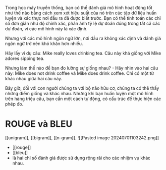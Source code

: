 Trong học máy truyền thống, bạn có thể đánh giá mô hình hoạt động tốt như thế nào bằng cách xem xét hiệu suất của nó trên các tập dữ liệu huấn luyện và xác thực nơi đầu ra đã được biết trước. Bạn có thể tính toán các chỉ số đơn giản như độ chính xác, phản ánh tỷ lệ dự đoán đúng trong tất cả các dự đoán, vì các mô hình này là xác định.

Nhưng với các mô hình ngôn ngữ lớn, nơi đầu ra không xác định và đánh giá ngôn ngữ trở nên khó khăn hơn nhiều.

Hãy lấy ví dụ câu: Mike really loves drinking tea. Câu này khá giống với Mike adores sipping tea. 

Nhưng làm thế nào để bạn đo lường sự giống nhau? 
	- Hãy nhìn vào hai câu này: Mike does not drink coffee và Mike does drink coffee. 
Chỉ có một từ khác nhau giữa hai câu này.

Bây giờ, đối với con người chúng ta với bộ não hữu cơ, chúng ta có thể thấy những điểm giống và khác nhau. Nhưng khi bạn huấn luyện một mô hình trên hàng triệu câu, bạn cần một cách tự động, có cấu trúc để thực hiện các phép đo.

# ROUGE và BLEU
[[unigram]], [[bigram]], [[n-gram]].
![[Pasted image 20240701103242.png]]
- [[rouge]]
- [[bleu]]
- là hai chỉ số đánh giá được sử dụng rộng rãi cho các nhiệm vụ khác nhau.
